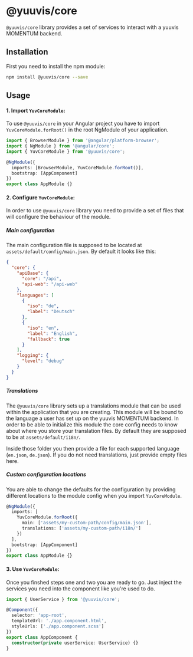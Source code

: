 # @yuuvis/core

`@yuuvis/core` library provides a set of services to interact with a yuuvis MOMENTUM backend.

## Installation

First you need to install the npm module:

```sh
npm install @yuuvis/core --save
```

## Usage

#### 1. Import `YuvCoreModule`:

To use `@yuuvis/core` in your Angular project you have to import `YuvCoreModule.forRoot()` in the root NgModule of your application.

```ts
import { BrowserModule } from '@angular/platform-browser';
import { NgModule } from '@angular/core';
import { YuvCoreModule } from '@yuuvis/core';

@NgModule({
  imports: [BrowserModule, YuvCoreModule.forRoot()],
  bootstrap: [AppComponent]
})
export class AppModule {}
```

#### 2. Configure `YuvCoreModule`:

In order to use `@yuuvis/core` library you need to provide a set of files that will configure the behaviour of the module.

##### Main configuration

The main configuration file is supposed to be located at `assets/default/config/main.json`. By default it looks like this:

```json
{
  "core": {
    "apiBase": {
      "core": "/api",
      "api-web": "/api-web"
    },
    "languages": [
      {
        "iso": "de",
        "label": "Deutsch"
      },
      {
        "iso": "en",
        "label": "English",
        "fallback": true
      }
    ],
    "logging": {
      "level": "debug"
    }
  }
}
```

##### Translations

The `@yuuvis/core` library sets up a translations module that can be used within the application that you are creating. This module will be bound to the language a user has set up on the yuuvis MOMENTUM backend. In order to be able to initialize this module the core config needs to know about where you store your translation files. By default they are supposed to be at `assets/default/i18n/`.

Inside those folder you then provide a file for each supported language (`en.json`, `de.json`). If you do not need translations, just provide empty files here.

##### Custom configuration locations

You are able to change the defaults for the configuration by providing different locations to the module config when you import `YuvCoreModule`.

```ts
@NgModule({
  imports: [
    YuvCoreModule.forRoot({
      main: ['assets/my-custom-path/config/main.json'],
      translations: ['assets/my-custom-path/i18n/']
    })
  ],
  bootstrap: [AppComponent]
})
export class AppModule {}
```

#### 3. Use `YuvCoreModule`:

Once you finshed steps one and two you are ready to go. Just inject the services you need into the component like you're used to do.

```ts
import { UserService } from '@yuuvis/core';

@Component({
  selector: 'app-root',
  templateUrl: './app.component.html',
  styleUrls: ['./app.component.scss']
})
export class AppComponent {
  constructor(private userService: UserService) {}
}
```
